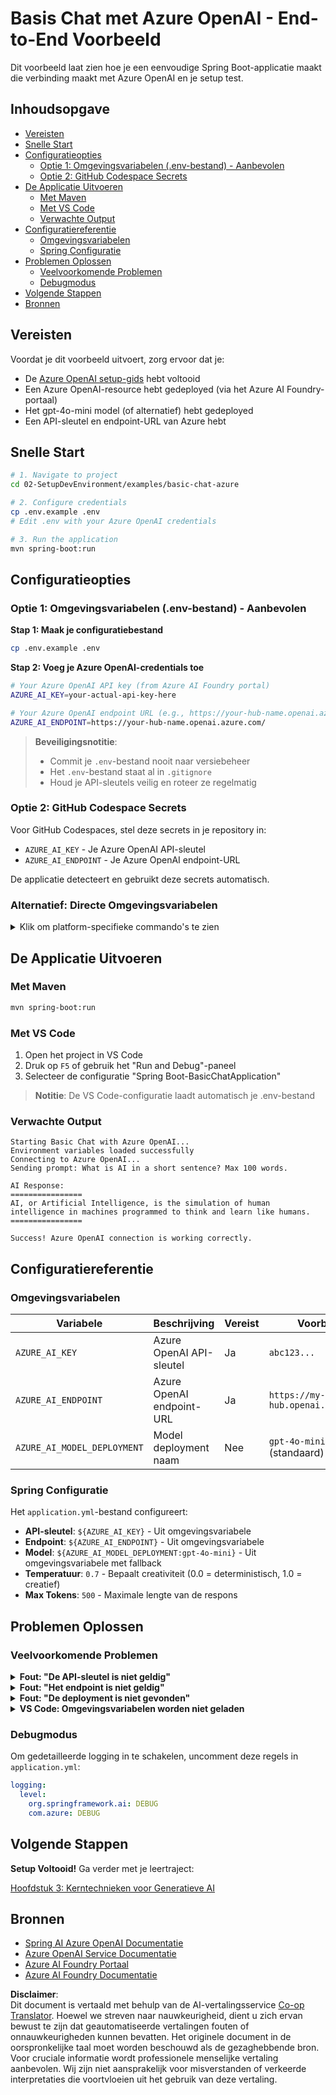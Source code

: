 <!--
CO_OP_TRANSLATOR_METADATA:
{
  "original_hash": "efd82efe50711d7e257eb943151d682c",
  "translation_date": "2025-07-27T13:43:30+00:00",
  "source_file": "02-SetupDevEnvironment/examples/basic-chat-azure/README.md",
  "language_code": "nl"
}
-->
# Basis Chat met Azure OpenAI - End-to-End Voorbeeld

Dit voorbeeld laat zien hoe je een eenvoudige Spring Boot-applicatie maakt die verbinding maakt met Azure OpenAI en je setup test.

## Inhoudsopgave

- [Vereisten](../../../../../02-SetupDevEnvironment/examples/basic-chat-azure)
- [Snelle Start](../../../../../02-SetupDevEnvironment/examples/basic-chat-azure)
- [Configuratieopties](../../../../../02-SetupDevEnvironment/examples/basic-chat-azure)
  - [Optie 1: Omgevingsvariabelen (.env-bestand) - Aanbevolen](../../../../../02-SetupDevEnvironment/examples/basic-chat-azure)
  - [Optie 2: GitHub Codespace Secrets](../../../../../02-SetupDevEnvironment/examples/basic-chat-azure)
- [De Applicatie Uitvoeren](../../../../../02-SetupDevEnvironment/examples/basic-chat-azure)
  - [Met Maven](../../../../../02-SetupDevEnvironment/examples/basic-chat-azure)
  - [Met VS Code](../../../../../02-SetupDevEnvironment/examples/basic-chat-azure)
  - [Verwachte Output](../../../../../02-SetupDevEnvironment/examples/basic-chat-azure)
- [Configuratiereferentie](../../../../../02-SetupDevEnvironment/examples/basic-chat-azure)
  - [Omgevingsvariabelen](../../../../../02-SetupDevEnvironment/examples/basic-chat-azure)
  - [Spring Configuratie](../../../../../02-SetupDevEnvironment/examples/basic-chat-azure)
- [Problemen Oplossen](../../../../../02-SetupDevEnvironment/examples/basic-chat-azure)
  - [Veelvoorkomende Problemen](../../../../../02-SetupDevEnvironment/examples/basic-chat-azure)
  - [Debugmodus](../../../../../02-SetupDevEnvironment/examples/basic-chat-azure)
- [Volgende Stappen](../../../../../02-SetupDevEnvironment/examples/basic-chat-azure)
- [Bronnen](../../../../../02-SetupDevEnvironment/examples/basic-chat-azure)

## Vereisten

Voordat je dit voorbeeld uitvoert, zorg ervoor dat je:

- De [Azure OpenAI setup-gids](../../getting-started-azure-openai.md) hebt voltooid  
- Een Azure OpenAI-resource hebt gedeployed (via het Azure AI Foundry-portaal)  
- Het gpt-4o-mini model (of alternatief) hebt gedeployed  
- Een API-sleutel en endpoint-URL van Azure hebt  

## Snelle Start

```bash
# 1. Navigate to project
cd 02-SetupDevEnvironment/examples/basic-chat-azure

# 2. Configure credentials
cp .env.example .env
# Edit .env with your Azure OpenAI credentials

# 3. Run the application
mvn spring-boot:run
```

## Configuratieopties

### Optie 1: Omgevingsvariabelen (.env-bestand) - Aanbevolen

**Stap 1: Maak je configuratiebestand**
```bash
cp .env.example .env
```

**Stap 2: Voeg je Azure OpenAI-credentials toe**
```bash
# Your Azure OpenAI API key (from Azure AI Foundry portal)
AZURE_AI_KEY=your-actual-api-key-here

# Your Azure OpenAI endpoint URL (e.g., https://your-hub-name.openai.azure.com/)
AZURE_AI_ENDPOINT=https://your-hub-name.openai.azure.com/
```

> **Beveiligingsnotitie**: 
> - Commit je `.env`-bestand nooit naar versiebeheer
> - Het `.env`-bestand staat al in `.gitignore`
> - Houd je API-sleutels veilig en roteer ze regelmatig

### Optie 2: GitHub Codespace Secrets

Voor GitHub Codespaces, stel deze secrets in je repository in:
- `AZURE_AI_KEY` - Je Azure OpenAI API-sleutel
- `AZURE_AI_ENDPOINT` - Je Azure OpenAI endpoint-URL

De applicatie detecteert en gebruikt deze secrets automatisch.

### Alternatief: Directe Omgevingsvariabelen

<details>
<summary>Klik om platform-specifieke commando's te zien</summary>

**Linux/macOS (bash/zsh):**
```bash
export AZURE_AI_KEY=your-actual-api-key-here
export AZURE_AI_ENDPOINT=https://your-hub-name.openai.azure.com/
```

**Windows (Command Prompt):**
```cmd
set AZURE_AI_KEY=your-actual-api-key-here
set AZURE_AI_ENDPOINT=https://your-hub-name.openai.azure.com/
```

**Windows (PowerShell):**
```powershell
$env:AZURE_AI_KEY="your-actual-api-key-here"
$env:AZURE_AI_ENDPOINT="https://your-hub-name.openai.azure.com/"
```
</details>

## De Applicatie Uitvoeren

### Met Maven

```bash
mvn spring-boot:run
```

### Met VS Code

1. Open het project in VS Code
2. Druk op `F5` of gebruik het "Run and Debug"-paneel
3. Selecteer de configuratie "Spring Boot-BasicChatApplication"

> **Notitie**: De VS Code-configuratie laadt automatisch je .env-bestand

### Verwachte Output

```
Starting Basic Chat with Azure OpenAI...
Environment variables loaded successfully
Connecting to Azure OpenAI...
Sending prompt: What is AI in a short sentence? Max 100 words.

AI Response:
================
AI, or Artificial Intelligence, is the simulation of human intelligence in machines programmed to think and learn like humans.
================

Success! Azure OpenAI connection is working correctly.
```

## Configuratiereferentie

### Omgevingsvariabelen

| Variabele | Beschrijving | Vereist | Voorbeeld |
|-----------|--------------|---------|-----------|
| `AZURE_AI_KEY` | Azure OpenAI API-sleutel | Ja | `abc123...` |
| `AZURE_AI_ENDPOINT` | Azure OpenAI endpoint-URL | Ja | `https://my-hub.openai.azure.com/` |
| `AZURE_AI_MODEL_DEPLOYMENT` | Model deployment naam | Nee | `gpt-4o-mini` (standaard) |

### Spring Configuratie

Het `application.yml`-bestand configureert:
- **API-sleutel**: `${AZURE_AI_KEY}` - Uit omgevingsvariabele
- **Endpoint**: `${AZURE_AI_ENDPOINT}` - Uit omgevingsvariabele  
- **Model**: `${AZURE_AI_MODEL_DEPLOYMENT:gpt-4o-mini}` - Uit omgevingsvariabele met fallback
- **Temperatuur**: `0.7` - Bepaalt creativiteit (0.0 = deterministisch, 1.0 = creatief)
- **Max Tokens**: `500` - Maximale lengte van de respons

## Problemen Oplossen

### Veelvoorkomende Problemen

<details>
<summary><strong>Fout: "De API-sleutel is niet geldig"</strong></summary>

- Controleer of je `AZURE_AI_KEY` correct is ingesteld in je `.env`-bestand
- Verifieer dat de API-sleutel exact is gekopieerd van het Azure AI Foundry-portaal
- Zorg ervoor dat er geen extra spaties of aanhalingstekens rond de sleutel staan
</details>

<details>
<summary><strong>Fout: "Het endpoint is niet geldig"</strong></summary>

- Zorg ervoor dat je `AZURE_AI_ENDPOINT` de volledige URL bevat (bijv. `https://your-hub-name.openai.azure.com/`)
- Controleer de consistentie van de trailing slash
- Verifieer dat het endpoint overeenkomt met je Azure deployment-regio
</details>

<details>
<summary><strong>Fout: "De deployment is niet gevonden"</strong></summary>

- Verifieer dat de naam van je model deployment exact overeenkomt met wat is gedeployed in Azure
- Controleer of het model succesvol is gedeployed en actief is
- Probeer de standaard deployment naam: `gpt-4o-mini`
</details>

<details>
<summary><strong>VS Code: Omgevingsvariabelen worden niet geladen</strong></summary>

- Zorg ervoor dat je `.env`-bestand in de projectrootdirectory staat (op hetzelfde niveau als `pom.xml`)
- Probeer `mvn spring-boot:run` uit te voeren in de geïntegreerde terminal van VS Code
- Controleer of de VS Code Java-extensie correct is geïnstalleerd
- Verifieer dat de launch-configuratie `"envFile": "${workspaceFolder}/.env"` bevat
</details>

### Debugmodus

Om gedetailleerde logging in te schakelen, uncomment deze regels in `application.yml`:

```yaml
logging:
  level:
    org.springframework.ai: DEBUG
    com.azure: DEBUG
```

## Volgende Stappen

**Setup Voltooid!** Ga verder met je leertraject:

[Hoofdstuk 3: Kerntechnieken voor Generatieve AI](../../../03-CoreGenerativeAITechniques/README.md)

## Bronnen

- [Spring AI Azure OpenAI Documentatie](https://docs.spring.io/spring-ai/reference/api/clients/azure-openai-chat.html)
- [Azure OpenAI Service Documentatie](https://learn.microsoft.com/azure/ai-services/openai/)
- [Azure AI Foundry Portaal](https://ai.azure.com/)
- [Azure AI Foundry Documentatie](https://learn.microsoft.com/azure/ai-foundry/how-to/create-projects?tabs=ai-foundry&pivots=hub-project)

**Disclaimer**:  
Dit document is vertaald met behulp van de AI-vertalingsservice [Co-op Translator](https://github.com/Azure/co-op-translator). Hoewel we streven naar nauwkeurigheid, dient u zich ervan bewust te zijn dat geautomatiseerde vertalingen fouten of onnauwkeurigheden kunnen bevatten. Het originele document in de oorspronkelijke taal moet worden beschouwd als de gezaghebbende bron. Voor cruciale informatie wordt professionele menselijke vertaling aanbevolen. Wij zijn niet aansprakelijk voor misverstanden of verkeerde interpretaties die voortvloeien uit het gebruik van deze vertaling.